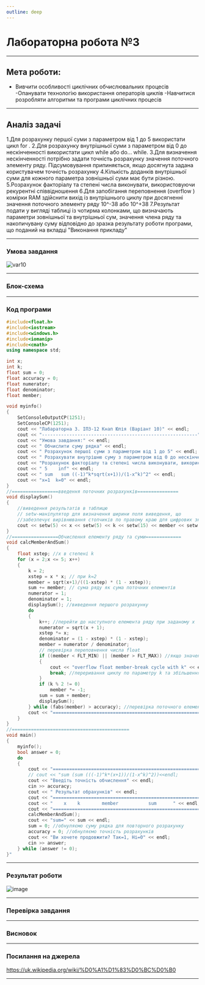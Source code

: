 ```yaml
---
outline: deep
---
```


# Лабораторна робота №3
---
## Мета роботи:
- Вивчити особливості циклічних обчислювальних процесів
-Опанувати технологію використання операторів циклів
-Навчитися розробляти алгоритми та програми циклічних процесів

---
## Аналіз задачі
1.Для розрахунку першої суми з параметром від 1 до 5 використати цикл for .
2.Для розрахунку внутрішньої суми з параметром від 0 до нескінченності використати цикл while або do... while.
3.Для визначення нескінченності потрібно задати точність розрахунку значення поточного элементу ряду. Підсумовування припиняється, якщо досягнута задана користувачем точність розрахунку
4.Кількість доданків внутрішньої суми для кожного параметра зовнішньої суми має бути різною.
5.Розрахунок факторіалу та степені числа виконувати, використовуючи рекурентні співвідношення
6.Для запобігання переповнення (overflow ) комірки RAM здійснити вихід із внутрішнього циклу при досягненні значення поточного элементу ряду 10^-38 або 10^+38
7.Результат подати у вигляді таблиці із чотирма колонками, що визначають параметри зовнішньої та внутрішньої сум, значення члена ряду та накопичувану суму відповідно до зразка результату роботи програми, що поданий на вкладці "Виконання прикладу"

---
### Умова завдання 
![var10](https://github.com/knapulia/Knap/assets/144539321/5dee6bcb-4d62-47ba-b31a-eca12725bc6d)

---
### Блок-схема 

---
### Код програми
```cpp
#include<float.h>
#include<iostream>
#include<windows.h>
#include<iomanip>
#include<cmath>
using namespace std;

int x;
int k;
float sum = 0;
float accuracy = 0;
float numerator;
float denominator;
float member;

void myinfo()
{
    SetConsoleOutputCP(1251);
    SetConsoleCP(1251);
    cout << "Лабараторна 3. ІПЗ-12 Кнап Юлія (Варіант 10)" << endl;
    cout << "---------------------------------------------------------" << endl;
    cout << "Умова завдання:" << endl;
    cout << " Обчислити суму рядка" << endl;
    cout << " Розрахунок першої суми з параметром від 1 до 5" << endl;
    cout << " Розрахувати внутрішню суму з параметром від 0 до нескінченності" << endl;
    cout << "Розрахунок факторіалу та степені числа виконувати, використовуючи рекурентні співвідношення" << endl;
    cout << " 5    inf" << endl;
    cout << " sum   sum ((-1)^k*sqrt(x+1))/(1-x^k)^2" << endl;
    cout << "x=1  k=0" << endl;
}
//=================введення поточних розрахунків===============
void displaySum()
{
    //виведення результатів в таблицю
    // setw-маніпулятор для визначення ширини поля виведення, що 
    //забезпечує вирівнювання стопчиків по правому краю для цифрових значень
    cout << setw(5) << x << setw(5) << k << setw(15) << member << setw(15) << sum << endl;
}
//=================Обчислення елементу ряду та суми=============
void calcMemberAndSum()
{
    float xstep; //x в степені k
    for (x = 2;x <= 5; x++)
    {
        k = 2; 
        xstep = x * x; // при k=2
        member = sqrt(x+1)/((1-xstep) * (1 - xstep));
        sum += member; // сума ряду як сума поточних елементів
        numerator = 1;
        denominator = 1;
        displaySum(); //виведення першого розрахунку
        do
        {
            k++; //перейти до наступного елемента ряду при заданому x
            numerator = sqrt(x + 1);
            xstep *= x;
            denominator = (1 - xstep) * (1 - xstep);
            member = numerator / denominator;
            // перевірка переповнення числа float
            if ((member < FLT_MIN) || (member > FLT_MAX)) //якщо значення менше за 10^-38 або більше за 10^38, тоді вводиться повідомлення про переповнення
            {
                cout << "overflow float member-break cycle with k" << endl;
                break; //переривання циклу по параметру k та збільшення значення параметра х
            }
            if (k % 2 != 0)
                member *= -1;
            sum = sum + member;
            displaySum();
        } while (fabs(member) > accuracy); //перевірка поточного елемента на відповідність точності розрахунку
        cout << "=========================================================" << endl;
    }
}
//===========================================
void main()
{
    myinfo();
    bool answer = 0;
    do
    {
        cout << "=========================================================" << endl;
        // cout << "sum (sum (((-1)^k*(x+1))/(1-x^k)^2))<<endl;
        cout << "Введіть точність обчислення" << endl;
        cin >> accuracy;
        cout << " Результат обрахунків" << endl;
        cout << "=========================================================" << endl;
        cout << "    x    k        member           sum      " << endl;
        cout << "=========================================================" << endl;
        calcMemberAndSum();
        cout << "sum=" << sum << endl;
        sum = 0; //обнуляємо суму рядка для повторного розрахунку
        accuracy = 0; //обнуляємо точність розрахунків
        cout << "Ви хочете продовжити? Так=1, Ні=0" << endl;
        cin >> answer;
    } while (answer != 0);
}" 
```

---
### Результат роботи
![image](https://github.com/knapulia/Knap/assets/144539321/1433ed5e-85d8-444b-83bd-22a4f9ff54f5)

---
### Перевірка завдання 
---
### Висновок


---
### Посилання на джерела
https://uk.wikipedia.org/wiki/%D0%A1%D1%83%D0%BC%D0%B0

---
